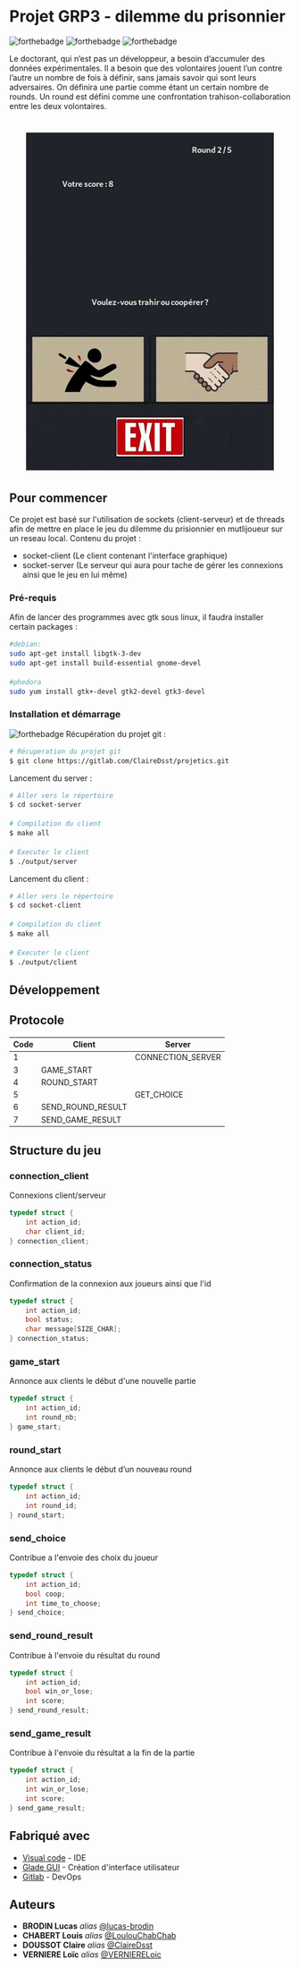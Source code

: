 # Projet GRP3 - dilemme du prisonnier 

![forthebadge](https://forthebadge.com/images/badges/0-percent-optimized.svg)   ![forthebadge](https://forthebadge.com/images/badges/made-with-c.svg) ![forthebadge](https://forthebadge.com/images/badges/powered-by-coffee.svg)

Le doctorant, qui n’est pas un développeur, a besoin d’accumuler des données expérimentales. Il a besoin que des volontaires jouent l’un contre l’autre un nombre de fois à définir, sans jamais savoir qui sont leurs adversaires. On définira une partie comme étant un certain nombre de rounds. Un round est défini comme une confrontation trahison-collaboration entre les deux volontaires.


<h1 align="center">
    <img src="./socket-client/src/glade/window.gif" />
</h1>

## Pour commencer

Ce projet est basé sur l'utilisation de sockets (client-serveur) et de threads afin de mettre en place le jeu du dilemme du prisionnier en mutlijoueur sur un reseau local.
Contenu du projet : 
- socket-client (Le client contenant l'interface graphique)
- socket-server  (Le serveur qui aura pour tache de gérer les connexions ainsi que le jeu en lui même)

### Pré-requis
Afin de lancer des programmes avec gtk sous linux, il faudra installer certain packages : 
```bash
#debian:
sudo apt-get install libgtk-3-dev
sudo apt-get install build-essential gnome-devel

#phedora
sudo yum install gtk+-devel gtk2-devel gtk3-devel
```
### Installation et démarrage 
![forthebadge](https://img.shields.io/badge/size-1.7%2C%C2%A0MB-blue)
Récupération du projet git : 
```bash
# Récuperation du projet git
$ git clone https://gitlab.com/ClaireDsst/projetics.git
```
Lancement du server : 
```bash
# Aller vers le répertoire
$ cd socket-server

# Compilation du client
$ make all

# Executer le client
$ ./output/server
```
Lancement du client :
```bash
# Aller vers le répertoire
$ cd socket-client

# Compilation du client
$ make all

# Executer le client
$ ./output/client
```
## Développement

## Protocole

| Code | Client     | Server                                                   |
|------|------------|-------------|
|  1   |    	    |  CONNECTION_SERVER  |                                                                                       
|  3   | GAME_START |      		  		  |                                                         
|  4   | ROUND_START|  			  		  |                                                
|  5   |           		  | GET_CHOICE 	  |                                            
|  6   | SEND_ROUND_RESULT|  			  |
|  7   | SEND_GAME_RESULT |  			  |    


## Structure du jeu
### connection_client
Connexions client/serveur
```C
typedef struct {
    int action_id;
    char client_id;
} connection_client; 
```
### connection_status
 Confirmation de la connexion aux joueurs ainsi que l'id
```C
typedef struct {
    int action_id;
    bool status;     
    char message[SIZE_CHAR];     
} connection_status; 
```
### game_start
Annonce aux clients le début d'une nouvelle partie
```C
typedef struct {
    int action_id;
    int round_nb;
} game_start; 
```
### round_start
Annonce aux clients le début d’un nouveau round
```C
typedef struct {
    int action_id;
    int round_id;
} round_start; 
```
### send_choice
Contribue a l'envoie des choix du joueur 
```C
typedef struct {
    int action_id;
    bool coop;     
    int time_to_choose;    
} send_choice;
```
### send_round_result
Contribue à l'envoie du résultat du round 
```C
typedef struct {
    int action_id;
    bool win_or_lose;     
    int score;
} send_round_result;
```
### send_game_result
Contribue à l'envoie du résultat a la fin de la partie
```C
typedef struct {
    int action_id;
    int win_or_lose;     
    int score;     
} send_game_result;   

```
## Fabriqué avec
* [Visual code](https://code.visualstudio.com/) - IDE 
* [Glade GUI](https://glade.gnome.org/) - Création d'interface utilisateur 
* [Gitlab](https://gitlab.com/) - DevOps

## Auteurs

* **BRODIN Lucas** _alias_ [@lucas-brodin](https://gitlab.com/@lucas-brodin)
* **CHABERT Louis** _alias_ [@LoulouChabChab](https://gitlab.com/LoulouChabChab)
* **DOUSSOT Claire** _alias_ [@ClaireDsst](https://gitlab.com/ClaireDsst)
* **VERNIERE Loïc** _alias_ [@VERNIERELoic](https://gitlab.com/VERNIERELoic)
